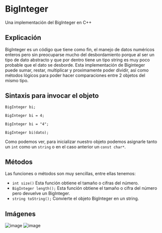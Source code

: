 # BigInteger
 Una implementación del BigInteger en C++
<h2>Explicación </h2>

BigInteger es un código que tiene como fin, el manejo de datos numéricos enteros pero sin preocuparse mucho del desbordamiento porque al ser un tipo de dato abstracto y que por dentro tiene un tipo string es muy poco probable que el dato se desborde. Esta implementación de Biginteger puede sumar, restar, multiplicar y proximamente poder dividir, así como métodos lógicos para poder hacer comparaciones entre 2 objetos del mismo tipo.

<h2>Sintaxis para invocar el objeto</h2>

<code>BigInteger bi;</code>

<code>BigInteger bi = 4;</code>

<code>BigInteger bi = "4";</code>

<code>BigInteger bi(dato);</code>

Como podemos ver, para inicializar nuestro objeto podemos asignarle tanto un <code>int</code> como un <code>string</code> o en el caso anterior un <code>const char*</code>.

<h2>Métodos</h2>

Las funciones o métodos son muy sencillas, entre ellas tenemos:

* <code>int size()</code> Esta función obtiene el tamaño o cifras del número.
* <code>BigInteger length();</code> Esta función obtiene el tamaño o cifra del número pero devuelve un BigInteger.
* <code>string toString();</code> Convierte el objeto BigInteger en un string.

<h2>Imágenes</h2>

![image](https://user-images.githubusercontent.com/43942761/112734157-0c17c600-8f12-11eb-873c-b01c379d3404.png)
![image](https://user-images.githubusercontent.com/43942761/112734191-336e9300-8f12-11eb-8335-ba09add7aa49.png)


